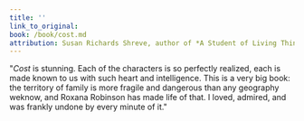 ```yaml
---
title: ''
link_to_original:
book: /book/cost.md
attribution: Susan Richards Shreve, author of *A Student of Living Things*
---
```

"*Cost* is stunning. Each of the characters is so perfectly realized, each is made known to us with such heart and intelligence. This is a very big  book: the territory of family is more fragile and dangerous than any geography weknow, and Roxana Robinson has made life of that. I loved, admired, and was frankly undone by every minute of it."

